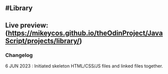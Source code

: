 #Library
---
Live preview: (https://mikeycos.github.io/theOdinProject/JavaScript/projects/library/)
---
### Changelog
6 JUN 2023 : Initiated skeleton HTML/CSS/JS files and linked files together.  
